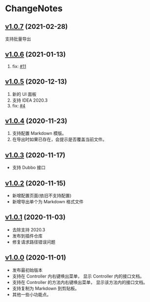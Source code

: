 # ChangeNotes

## [v1.0.7](https://github.com/liuzhihang/doc-view/releases/tag/v1.0.7) (2021-02-28)

支持批量导出

## [v1.0.6](https://github.com/liuzhihang/doc-view/releases/tag/v1.0.6) (2021-01-13)

1. fix: <a href="https://github.com/liuzhihang/doc-view/issues/11">#11</a>

## [v1.0.5](https://github.com/liuzhihang/doc-view/releases/tag/v1.0.5) (2020-12-13)

1. 新的 UI 面板
2. 支持 IDEA 2020.3
3. fix: <a href="https://github.com/liuzhihang/doc-view/issues/4">#4</a>

## [v1.0.4](https://github.com/liuzhihang/doc-view/releases/tag/v1.0.4) (2020-11-23)

1. 支持配置 Markdown 模版。
2. 在导出时如果已存在，会提示是否覆盖当前文件。

## [v1.0.3](https://github.com/liuzhihang/doc-view/releases/tag/v1.0.3) (2020-11-17)

- 支持 Dubbo 接口

## [v1.0.2](https://github.com/liuzhihang/doc-view/releases/tag/v1.0.2) (2020-11-15)

- 新增配置页面(依旧不支持配置)
- 新增导出单个为 Markdown 格式文件


## [v1.0.1](https://github.com/liuzhihang/doc-view/releases/tag/v1.0.1) (2020-11-03)

- 去除支持 2020.3
- 发布到插件仓库
- 修复请求路径错误问题


## [v1.0.0](https://github.com/liuzhihang/doc-view/releases/tag/v1.0.0) (2020-11-01)

- 发布最初始版本
- 支持在 Controller 内右键唤出菜单， 显示 Controller 内的接口文档。
- 支持在 Controller 的方法内右键唤出菜单， 显示该方法内的接口文档。
- 支持复制为 Markdown 到剪贴板。
- 其他一些小功能点。
